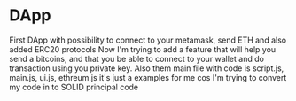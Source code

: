 # DApp
First DApp with possibility to connect to your metamask, send ETH and also added ERC20 protocols 
Now I'm trying to add a feature that will help you send a bitcoins, and that you be able to connect to your wallet and do transaction using you private key.
Also them main file with code is script.js, main.js, ui.js, ethreum.js it's just a examples for me cos I'm trying to convert my code in to SOLID principal code 
